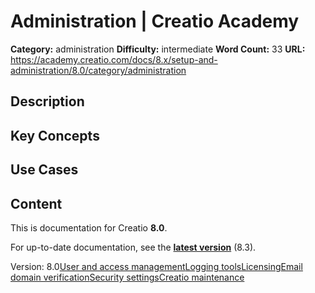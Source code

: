 # Administration | Creatio Academy

**Category:** administration **Difficulty:** intermediate **Word Count:** 33
**URL:**
https://academy.creatio.com/docs/8.x/setup-and-administration/8.0/category/administration

## Description

## Key Concepts

## Use Cases

## Content

This is documentation for Creatio **8.0**.

For up-to-date documentation, see the
**[latest version](/docs/8.x/setup-and-administration/category/administration)**
(8.3).

Version:
8.0[User and access management](/docs/8.x/setup-and-administration/8.0/category/user-and-access-management)[Logging tools](/docs/8.x/setup-and-administration/8.0/category/logging-tools)[Licensing](/docs/8.x/setup-and-administration/8.0/category/licensing)[Email domain verification](/docs/8.x/setup-and-administration/8.0/category/email-domain-verification)[Security settings](/docs/8.x/setup-and-administration/8.0/category/security-settings)[Creatio maintenance](/docs/8.x/setup-and-administration/8.0/category/creatio-maintenance)
